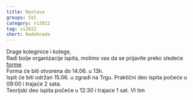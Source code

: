 ```yaml
---
title: Nastava
groups: SVI
category: vi2022
tag: vi2022
short: Nadoknada
---
```

Drage koleginice i kolege,  
Radi bolje organizacije ispita, molimo vas da se prijavite preko sledeće [forme](https://forms.gle/M3ad5awr9baKJKZg9).  
Forma će biti otvorena do 14.06. u 13h.  
Ispit će biti održan 15.06. u zgradi na Trgu. Praktični deo ispita počeće u 09:00 i trajaće 2 sata.  
Teorijski deo ispita počeće u 12:30 i trajaće 1 sat.
VI tim  
